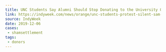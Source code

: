 ```yaml
---
title: UNC Students Say Alumni Should Stop Donating to the University Over the Shady Silent Sam Deal
link: https://indyweek.com/news/orange/unc-students-protest-silent-sam-decision/
source: IndyWeek
date: 2019-12-06
cases:
 - shamsettlement
tags:
 - donors
---
```

